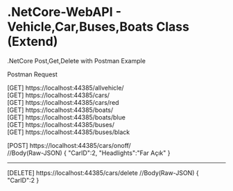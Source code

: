 # .NetCore-WebAPI - Vehicle,Car,Buses,Boats Class (Extend)<br />
.NetCore Post,Get,Delete with Postman Example<br />

Postman Request<br />

[GET] https://localhost:44385/allvehicle/<br />
[GET] https://localhost:44385/cars/<br />
[GET] https://localhost:44385/cars/red<br />
[GET] https://localhost:44385/boats/<br />
[GET] https://localhost:44385/boats/blue<br />
[GET] https://localhost:44385/buses/<br />
[GET] https://localhost:44385/buses/black<br />

[POST] https://localhost:44385/cars/onoff/<br />
//Body(Raw-JSON)
{
	"CarID":2,
    "Headlights":"Far Açık"
}
<hr />
[DELETE] https://localhost:44385/cars/delete
//Body(Raw-JSON)
{
	"CarID":2
}
<br />
